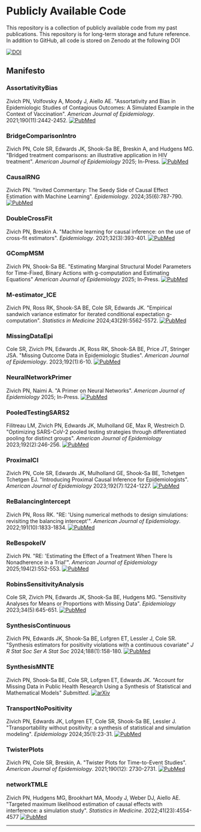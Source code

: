 # Publicly Available Code

This repository is a collection of publicly available code from my past publications. This repository is for
long-term storage and future reference. In addition to GitHub, all code is stored on Zenodo at the following DOI

[![DOI](https://zenodo.org/badge/258263929.svg)](https://zenodo.org/badge/latestdoi/258263929)

## Manifesto

### AssortativityBias
Zivich PN, Volfovsky A, Moody J, Aiello AE. "Assortativity and Bias in Epidemiologic Studies of Contagious 
Outcomes: A Simulated Example in the Context of Vaccination". *American Journal of Epidemiology*. 
2021;190(11):2442-2452.
[![PubMed](https://img.shields.io/badge/PubMed-34089053-0047AB.svg)](https://pubmed.ncbi.nlm.nih.gov/34089053/)

### BridgeComparisonIntro
Zivich PN, Cole SR, Edwards JK, Shook-Sa BE, Breskin A, and Hudgens MG. "Bridged treatment comparisons: an illustrative
application in HIV treatment". *American Journal of Epidemiology* 2025; In-Press.
[![PubMed](https://img.shields.io/badge/PubMed-39218437-0047AB.svg)](https://pubmed.ncbi.nlm.nih.gov/39218437/)

### CausalRNG
Zivich PN. "Invited Commentary: The Seedy Side of Causal Effect Estimation with Machine Learning". *Epidemiology*.
2024;35(6):787-790.
[![PubMed](https://img.shields.io/badge/PubMed-39150866-0047AB.svg)](https://pubmed.ncbi.nlm.nih.gov/39150866/)

### DoubleCrossFit
Zivich PN, Breskin A. "Machine learning for causal inference: on the use of cross-fit estimators". *Epidemiology*. 
2021;32(3):393-401.
[![PubMed](https://img.shields.io/badge/PubMed-33591058-0047AB.svg)](https://pubmed.ncbi.nlm.nih.gov/33591058/)

### GCompMSM
Zivich PN, Shook-Sa BE. "Estimating Marginal Structural Model Parameters for Time-Fixed, Binary Actions with
g-computation and Estimating Equations" *American Journal of Epidemiology* 2025; In-Press.
[![PubMed](https://img.shields.io/badge/PubMed-39191643-0047AB.svg)](https://pubmed.ncbi.nlm.nih.gov/39191643/)

### M-estimator_ICE
Zivich PN, Ross RK, Shook-SA BE, Cole SR, Edwards JK. "Empirical sandwich variance estimator for iterated conditional
expectation g-computation". *Statistics in Medicine* 2024;43(29):5562-5572.
[![PubMed](https://img.shields.io/badge/PubMed-39489722-0047AB.svg)](https://pubmed.ncbi.nlm.nih.gov/39489722/)

### MissingDataEpi
Cole SR, Zivich PN, Edwards JK, Ross RK, Shook-SA BE, Price JT, Stringer JSA. "Missing Outcome Data in Epidemiologic
Studies". *American Journal of Epidemiology*. 2023;192(1):6-10.
[![PubMed](https://img.shields.io/badge/PubMed-36222655-0047AB.svg)](https://pubmed.ncbi.nlm.nih.gov/36222655/)

### NeuralNetworkPrimer
Zivich PN, Naimi A. "A Primer on Neural Networks". *American Journal of Epidemiology* 2025; In-Press.
[![PubMed](https://img.shields.io/badge/PubMed-39358996-0047AB.svg)](https://pubmed.ncbi.nlm.nih.gov/39358996/)

### PooledTestingSARS2
Filitreau LM, Zivich PN, Edwards JK, Mulholland GE, Max R, Westreich D. "Optimizing SARS-CoV-2 pooled testing strategies
through differentiated pooling for distinct groups". *American Journal of Epidemiology* 2023;192(2):246-256.
[![PubMed](https://img.shields.io/badge/PubMed-36222677-0047AB.svg)](https://pubmed.ncbi.nlm.nih.gov/36222677/)

### ProximalCI
Zivich PN, Cole SR, Edwards JK, Mulholland GE, Shook-Sa BE, Tchetgen Tchetgen EJ. "Introducing Proximal Causal Inference
for Epidemiologists". *American Journal of Epidemiology* 2023;192(7):1224-1227.
[![PubMed](https://img.shields.io/badge/PubMed-37005072-0047AB.svg)](https://pubmed.ncbi.nlm.nih.gov/37005072/)

### ReBalancingIntercept
Zivich PN, Ross RK. "RE: 'Using numerical methods to design simulations: revisiting the balancing intercept'". 
*American Journal of Epidemiology*. 2022;191(10):1833-1834.
[![PubMed](https://img.shields.io/badge/PubMed-35513352-0047AB.svg)](https://pubmed.ncbi.nlm.nih.gov/35513352/)

### ReBespokeIV
Zivich PN. "RE: 'Estimating the Effect of a Treatment When There Is Nonadherence in a Trial'".
*American Journal of Epidemiology* 2025;194(2):552-553.
[![PubMed](https://img.shields.io/badge/PubMed-39136209-0047AB.svg)](https://pubmed.ncbi.nlm.nih.gov/39136209/)

### RobinsSensitivityAnalysis
Cole SR, Zivich PN, Edwards JK, Shook-Sa BE, Hudgens MG. "Sensitivity Analyses for Means or Proportions with Missing
Data". *Epidemiology* 2023;34(5):645-651.
[![PubMed](https://img.shields.io/badge/PubMed-37155639-0047AB.svg)](https://pubmed.ncbi.nlm.nih.gov/37155639/)

### SynthesisContinuous
Zivich PN, Edwards JK, Shook-Sa BE, Lofgren ET, Lessler J, Cole SR. "Synthesis estimators for positivity violations
with a continuous covariate" *J R Stat Soc Ser A Stat Soc* 2024;188(1):158-180.
[![PubMed](https://img.shields.io/badge/PubMed-39810877-0047AB.svg)](https://pubmed.ncbi.nlm.nih.gov/39810877/)

### SynthesisMNTE
Zivich PN, Shook-Sa BE, Cole SR, Lofgren ET, Edwards JK. "Account for Missing Data in Public Health Research
Using a Synthesis of Statistical and Mathematical Models" *Submitted*.
[![arXiv](https://img.shields.io/badge/arXiv-2503.02789-b31b1b.svg)](https://arxiv.org/abs/2503.02789)

### TransportNoPositivity
Zivich PN, Edwards JK, Lofgren ET, Cole SR, Shook-Sa BE, Lessler J. "Transportability without positivity: a synthesis
of statistical and simulation modeling". *Epidemiology* 2024;35(1):23-31.
[![PubMed](https://img.shields.io/badge/PubMed-37757864-0047AB.svg)](https://pubmed.ncbi.nlm.nih.gov/37757864/)

### TwisterPlots
Zivich PN, Cole SR, Breskin, A. "Twister Plots for Time-to-Event Studies". *American Journal of Epidemiology*. 
2021;190(12): 2730-2731.
[![PubMed](https://img.shields.io/badge/PubMed-34508263-0047AB.svg)](https://pubmed.ncbi.nlm.nih.gov/34508263/)

### networkTMLE
Zivich PN, Hudgens MG, Brookhart MA, Moody J, Weber DJ, Aiello AE. "Targeted maximum likelihood estimation of causal
effects with interference: a simulation study". *Statistics in Medicine*. 2022;41(23):4554-4577
[![PubMed](https://img.shields.io/badge/PubMed-35852017-0047AB.svg)](https://pubmed.ncbi.nlm.nih.gov/35852017/)

-------------------------------------
